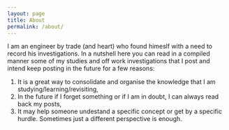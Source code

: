 ```yaml
---
layout: page
title: About
permalink: /about/
---
```


<p>I am an engineer by trade (and heart) who found himeslf with a need to record his investigations.
In a nutshell here you can read in a compiled manner some of my studies and off work investigations that I post and intend keep posting in the future for a few reasons:</p>
 <ol>
  <li>It is a great way to consolidate and organise the knowledge that I am studying/learning/revisiting,</li>
  <li>In the future if I forget something or if I am in doubt, I can always read back my posts,</li>
  <li>It may help someone undestand a specific concept or get by a specific hurdle. Sometimes just a different perspective is enough.</li>
</ol> 
  
  
  
